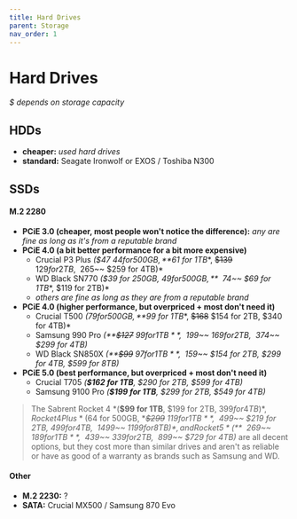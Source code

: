 ```yaml
---
title: Hard Drives
parent: Storage
nav_order: 1
---
```

# Hard Drives

*$ depends on storage capacity*

## HDDs

- **cheaper:** *used hard drives*
- **standard:** Seagate Ironwolf or EXOS / Toshiba N300

## SSDs

#### M.2 2280

- **PCiE 3.0 (cheaper, most people won't notice the difference):** *any are fine as long as it's from a reputable brand*
- **PCiE 4.0 (a bit better performance for a bit more expensive)** 
	- Crucial P3 Plus *($47 $44 for 500GB, **$61 for 1TB**, ~~$139~~ $129 for 2TB, ~~$265~~ $259 for 4TB)*
	- WD Black SN770 *($39 for 250GB, $49 for 500GB, **~~$74~~ $69 for 1TB**, $119 for 2TB)*
	- *others are fine as long as they are from a reputable brand*
- **PCiE 4.0 (higher performance, but overpriced + most don't need it)** 
	- Crucial T500 *($79 for 500GB, **$99 for 1TB**, ~~$168~~ $154 for 2TB, $340 for 4TB)*
	- Samsung 990 Pro *(**~~$127~~ $99 for 1TB**, ~~$199~~ $169 for 2TB, ~~$374~~ $299 for 4TB)*
	- WD Black SN850X *(**~~$99~~ $97 for 1TB**, ~~$159~~ $154 for 2TB, $299 for 4TB, $599 for 8TB)*
- **PCiE 5.0 (best performance, but overpriced + most don't need it)** 
	- Crucial T705 *(**$162 for 1TB**, $290 for 2TB, $599 for 4TB)* 
	- Samsung 9100 Pro *(**$199 for 1TB**, $299 for 2TB, $549 for 4TB)*

> The Sabrent Rocket 4 *(**$99 for 1TB**, $199 for 2TB, $399 for 4TB)*, Rocket 4 Plus *($64 for 500GB, **~~$299~~ $119 for 1TB**, ~~$499~~ $219 for 2TB, $499 for 4TB, ~~$1499~~ $1199 for 8TB)*, and Rocket 5 *(**~~$269~~ $189 for 1TB**, ~~$439~~ $339 for 2TB, ~~$899~~ $729 for 4TB)* are all decent options, but they cost more than similar drives and aren't as reliable or have as good of a warranty as brands such as Samsung and WD. 

#### Other

- **M.2 2230:** ?
- **SATA:** Crucial MX500 / Samsung 870 Evo
